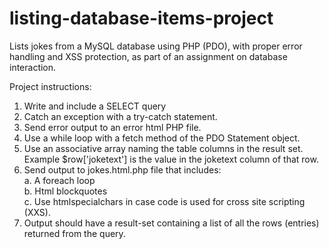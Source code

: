 # listing-database-items-project
Lists jokes from a MySQL database using PHP (PDO), with proper error handling and XSS protection, as part of an assignment on database interaction.

Project instructions:
1. Write and include a SELECT query
2. Catch an exception with a try-catch statement.
3. Send error output to an error html PHP file.  
4. Use a while loop with a fetch method of the PDO Statement object.  
5. Use an associative array naming the table columns in the result set. Example $row['joketext'] is the value in the joketext column of that row.  
6. Send output to jokes.html.php file that includes:  
  a. A foreach loop  
  b. Html blockquotes  
  c. Use htmlspecialchars in case code is used for cross site scripting (XXS).  
7. Output should have a result-set containing a list of all the rows (entries) returned from the query.
